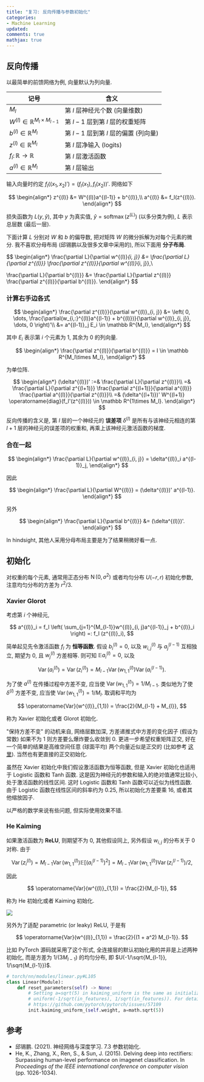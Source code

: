 ```yaml
---
title: "复习: 反向传播与参数初始化"
categories: 
- Machine Learning
updated: 
comments: true
mathjax: true
---
```


<!-- more -->

## 反向传播

以最简单的前馈网络为例, 向量默认为列向量.

|                     记号                     |                 含义                 |
| ------------------------------------------- | ----------------------------------- |
| $M_l$                                       | 第 $l$ 层神经元个数 (向量维数)        |
| $W^{(l)}\in \mathbb R^{M_l \times M_{l-1}}$ | 第 $l-1$ 层到第 $l$ 层的权重矩阵      |
| $b^{(l)}\in \mathbb R^{M_l}$                | 第 $l-1$ 层到第 $l$ 层的偏置 (列向量) |
| $z^{(l)}\in \mathbb R^{M_l}$                | 第 $l$ 层净输入 (logits)             |
| $f_l\colon \mathbb R \to \mathbb R$         | 第 $l$ 层激活函数                    |
| $a^{(l)}\in \mathbb R^{M_l}$                | 第 $l$ 层输出                        |

输入向量时约定 $f_l((x_1, x_2)') = (f_l(x_1), f_l(x_2))'$. 网络如下

$$
\begin{align*}
z^{(l)} &= W^{(l)}a^{(l-1)} + b^{(l)},\\
a^{(l)} &= f_l(z^{(l)}).
\end{align*}
$$

损失函数为 $L(y, \hat y)$, 其中 $y$ 为真实值, $\hat y = \operatorname{softmax}(z^{(L)})$ (以多分类为例), $L$ 表示总层数 (最后一层).

下面计算 $L$ 分别对 $W$ 和 $b$ 的偏导数, 把对矩阵 $W$ 的微分拆解为对每个元素的微分. 我不喜欢分母布局 (邱锡鹏以及很多文章中采用的), 所以下面用 **分子布局**.

$$
\begin{align*}
\frac{\partial L}{\partial w^{(l)}_{i, j}} 
&= \frac{\partial L}{\partial z^{(l)}} 
\frac{\partial z^{(l)}}{\partial w^{(l)}_{i, j}},\\

\frac{\partial L}{\partial b^{(l)}} 
&= \frac{\partial L}{\partial z^{(l)}} 
\frac{\partial z^{(l)}}{\partial b^{(l)}}.
\end{align*}
$$  

### 计算右手边各式

$$
\begin{align*}
\frac{\partial z^{(l)}}{\partial w^{(l)}_{i, j}}
&= \left( 0, \dots, \frac{\partial(w_{i,:}^{(l)}a^{(l-1)} + b^{(l)})}{\partial w^{(l)}_{i, j}}, \dots, 0 \right)'\\
&= a^{(l-1)}_j E_i \in \mathbb R^{M_l},
\end{align*}
$$

其中 $E_i$ 表示第 $i$ 个元素为 $1$, 其余为 0 的列向量.

$$
\begin{align*}
\frac{\partial z^{(l)}}{\partial b^{(l)}} = I \in \mathbb R^{M_l\times M_l},
\end{align*}
$$

为单位阵.

$$
\begin{align*}
(\delta^{(l)})' :=& \frac{\partial L}{\partial z^{(l)}}\\
=& \frac{\partial L}{\partial z^{(l+1)}}
\frac{\partial z^{(l+1)}}{\partial a^{(l)}}
\frac{\partial a^{(l)}}{\partial z^{(l)}}\\
=& (\delta^{(l+1)})' W^{(l+1)} \operatorname{diag}(f_l'(z^{(l)})) \in \mathbb R^{1\times M_l}.
\end{align*}
$$

反向传播的含义是, 第 $l$ 层的一个神经元的 **误差项** $\delta^{(l)}$ 是所有与该神经元相连的第 $l+1$ 层的神经元的误差项的权重和, 再乘上该神经元激活函数的梯度.

### 合在一起

$$
\begin{align*}
\frac{\partial L}{\partial w^{(l)}_{i, j}} 
= \delta^{(l)}_i a^{(l-1)}_j,
\end{align*}
$$  

因此

$$
\begin{align*}
\frac{\partial L}{\partial W^{(l)}} 
= (\delta^{(l)})' a^{(l-1)}.
\end{align*}
$$  

另外

$$
\begin{align*}
\frac{\partial L}{\partial b^{(l)}} 
&= (\delta^{(l)})'.
\end{align*}
$$  

In hindsight, 其他人采用分母布局主要是为了结果稍微好看一点.

## 初始化

对权重的每个元素, 通常用正态分布 $\operatorname{N}(0, \sigma^2)$ 或者均匀分布 $U(-r, r)$ 初始化参数, 注意均匀分布的方差为 $r^2/3$.

### Xavier Glorot

考虑第 $i$ 个神经元,

$$
a^{(l)}_i = f_l \left(
\sum_{j=1}^{M_{l-1}}w^{(l)}_{i, j}a^{(l-1)}_j + b^{(l)}_i
\right) =: f_l (z^{(l)}_i),
$$

简单起见先令激活函数 $f_l$ 为 **恒等函数**. 假设 $b^{(l)}_i=0$, 以及 $w^{(l)}_{i, j}$ 与 $a^{(l-1)}_j$ 互相独立, 期望为 0, 且 $w^{(l)}_{j}$ 方差相等. 则可知 $\mathbb E a^{(l)}_i = 0$, 以及

$$
\operatorname{Var}(a^{(l)}_i) = \operatorname{Var}(z^{(l)}_i) = M_{l-1}\operatorname{Var}(w^{(l)}_{1, 1})\operatorname{Var}(a^{(l-1)}_i).
$$

为了使 $a^{(l)}$ 在传播过程中方差不变, 应当使 $\operatorname{Var}(w^{(l)}_{1,1})=1/M_{l-1}$. 类似地为了使 $\delta^{(l)}$ 方差不变, 应当使 $\operatorname{Var}(w^{(l)}_{1,1})=1/M_{l}$. 取调和平均为

$$
\operatorname{Var}(w^{(l)}_{1,1}) = \frac{2}{M_{l-1} + M_{l}},
$$

称为 Xavier 初始化或者 Glorot 初始化.

"保持方差不变" 的动机来自, 网络层数加深, 方差递推式中方差的变化因子 (假设为常数) 如果不为 1 则方差要么爆炸要么收敛到 0. 更进一步希望权重矩阵正交, 好在一个简单的结果是高维空间任意 (球面平均) 两个向量近似是正交的  (比如参考 [这里](https://kexue.fm/archives/7076)). 当然也有更直接的正交初始化.

虽然在 Xavier 初始化中我们假设激活函数为恒等函数, 但是 Xavier 初始化也适用于 Logistic 函数和 Tanh 函数. 这是因为神经元的参数和输入的绝对值通常比较小, 处于激活函数的线性区间. 这时 Logistic 函数和 Tanh 函数可以近似为线性函数. 由于 Logistic 函数在线性区间的斜率约为 0.25, 所以初始化方差要乘 16, 或者其他缩放因子.

以严格的数学来说有些问题, 但实际使用效果不错.

### He Kaiming

如果激活函数为 **ReLU**, 则期望不为 0, 其他假设同上, 另外假设 $w_{i, j}$ 的分布关于 0 对称. 由于

$$
\operatorname{Var}(z^{(l)}_i) = M_{l-1}\operatorname{Var}(w^{(l)}_{1, 1})\mathbb E[(a^{(l-1)}_i)^2] = M_{l-1}\operatorname{Var}(w^{(l)}_{1, 1})\operatorname{Var}(z^{(l-1)}_i) / 2,
$$

因此

$$
\operatorname{Var}(w^{(l)}_{1,1}) = \frac{2}{M_{l-1}},
$$

称为 He 初始化或者 Kaiming 初始化.

![](https://shiina18.github.io/assets/posts/images/560701117220555.png)

另外为了适配 parametric (or leaky) ReLU, 于是有

$$
\operatorname{Var}(w^{(l)}_{1,1}) = \frac{2}{(1 + a^2) M_{l-1}}.
$$

比如 PyTorch 源码就采用了这个形式, 全连接层的默认初始化用的并非是上述两种初始化, 而是方差为 $1/(3M_{l-1})$ 的均匀分布, 即 $U(-1/\sqrt{M_{l-1}}, 1/\sqrt{M_{l-1}})$.

```python
# torch/nn/modules/linear.py#L105
class Linear(Module):
    def reset_parameters(self) -> None:
        # Setting a=sqrt(5) in kaiming_uniform is the same as initializing with
        # uniform(-1/sqrt(in_features), 1/sqrt(in_features)). For details, see
        # https://github.com/pytorch/pytorch/issues/57109
        init.kaiming_uniform_(self.weight, a=math.sqrt(5))
```

## 参考

- 邱锡鹏. (2021). 神经网络与深度学习. 7.3 参数初始化.
- He, K., Zhang, X., Ren, S., & Sun, J. (2015). Delving deep into rectifiers: Surpassing human-level performance on imagenet classification. In *Proceedings of the IEEE international conference on computer vision* (pp. 1026-1034).